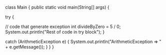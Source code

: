 class Main {
public static void main(String[] args) {

try {

// code that generate exception
int divideByZero = 5 / 0;
System.out.println("Rest of code in try block");
}

catch (ArithmeticException e) {
System.out.println("ArithmeticException => " + e.getMessage());
}
}
}
